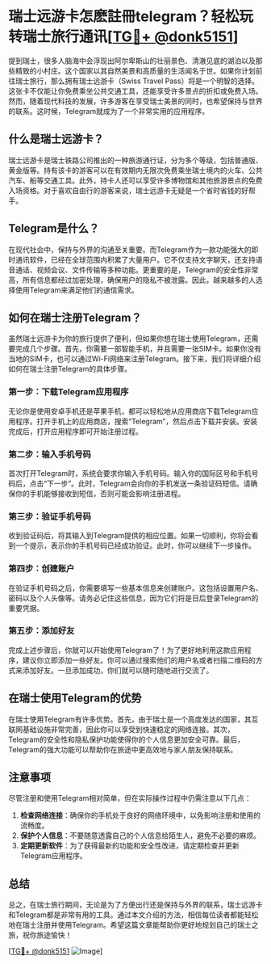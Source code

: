 # 瑞士远游卡怎麽註冊telegram？轻松玩转瑞士旅行通讯[[TG💪+ @donk5151](https://t.me/s/donk5151)]

提到瑞士，很多人脑海中会浮现出阿尔卑斯山的壮丽景色、清澈见底的湖泊以及那些精致的小村庄。这个国家以其自然美景和高质量的生活闻名于世。如果你计划前往瑞士旅行，那么拥有瑞士远游卡（Swiss Travel Pass）将是一个明智的选择。这张卡不仅能让你免费乘坐公共交通工具，还能享受许多景点的折扣或免费入场。然而，随着现代科技的发展，许多游客在享受瑞士美景的同时，也希望保持与世界的联系。这时候，Telegram就成为了一个非常实用的应用程序。

## 什么是瑞士远游卡？

瑞士远游卡是瑞士铁路公司推出的一种旅游通行证，分为多个等级，包括普通版、黄金版等。持有该卡的游客可以在有效期内无限次免费乘坐瑞士境内的火车、公共汽车、船等交通工具。此外，持卡人还可以享受许多博物馆和其他旅游景点的免费入场资格。对于喜欢自由行的游客来说，瑞士远游卡无疑是一个省时省钱的好帮手。

## Telegram是什么？

在现代社会中，保持与外界的沟通至关重要。而Telegram作为一款功能强大的即时通讯软件，已经在全球范围内积累了大量用户。它不仅支持文字聊天，还支持语音通话、视频会议、文件传输等多种功能。更重要的是，Telegram的安全性非常高，所有信息都经过加密处理，确保用户的隐私不被泄露。因此，越来越多的人选择使用Telegram来满足他们的通信需求。

## 如何在瑞士注册Telegram？

虽然瑞士远游卡为你的旅行提供了便利，但如果你想在瑞士使用Telegram，还需要完成几个步骤。首先，你需要一部智能手机，并且需要一张SIM卡。如果你没有当地的SIM卡，也可以通过Wi-Fi网络来注册Telegram。接下来，我们将详细介绍如何在瑞士注册Telegram的具体步骤。

### 第一步：下载Telegram应用程序

无论你是使用安卓手机还是苹果手机，都可以轻松地从应用商店下载Telegram应用程序。打开手机上的应用商店，搜索“Telegram”，然后点击下载并安装。安装完成后，打开应用程序即可开始注册过程。

### 第二步：输入手机号码

首次打开Telegram时，系统会要求你输入手机号码。输入你的国际区号和手机号码后，点击“下一步”。此时，Telegram会向你的手机发送一条验证码短信。请确保你的手机能够接收到短信，否则可能会影响注册进程。

### 第三步：验证手机号码

收到验证码后，将其输入到Telegram提供的相应位置。如果一切顺利，你将会看到一个提示，表示你的手机号码已经成功验证。此时，你可以继续下一步操作。

### 第四步：创建账户

在验证手机号码之后，你需要填写一些基本信息来创建账户。这包括设置用户名、密码以及个人头像等。请务必记住这些信息，因为它们将是日后登录Telegram的重要凭据。

### 第五步：添加好友

完成上述步骤后，你就可以开始使用Telegram了！为了更好地利用这款应用程序，建议你立即添加一些好友。你可以通过搜索他们的用户名或者扫描二维码的方式来添加好友。一旦添加成功，你们就可以随时随地进行交流了。

## 在瑞士使用Telegram的优势

在瑞士使用Telegram有许多优势。首先，由于瑞士是一个高度发达的国家，其互联网基础设施非常完善，因此你可以享受到快速稳定的网络连接。其次，Telegram的安全性和隐私保护功能使得你的个人信息更加安全可靠。最后，Telegram的强大功能可以帮助你在旅途中更高效地与家人朋友保持联系。

## 注意事项

尽管注册和使用Telegram相对简单，但在实际操作过程中仍需注意以下几点：

1. **检查网络连接**：确保你的手机处于良好的网络环境中，以免影响注册和使用的流畅度。
2. **保护个人信息**：不要随意透露自己的个人信息给陌生人，避免不必要的麻烦。
3. **定期更新软件**：为了获得最新的功能和安全性改进，请定期检查并更新Telegram应用程序。

## 总结

总之，在瑞士旅行期间，无论是为了方便出行还是保持与外界的联系，瑞士远游卡和Telegram都是非常有用的工具。通过本文介绍的方法，相信每位读者都能轻松地在瑞士注册并使用Telegram。希望这篇文章能帮助你更好地规划自己的瑞士之旅，祝你旅途愉快！

[[TG💪+ @donk5151](https://t.me/s/donk5151) ![Image](https://i.postimg.cc/rwNCRYN7/Snipaste-2025-04-30-17-27-05.png)]